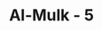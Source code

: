 ---
title: "Al-Mulk - 5"
no: 5
arabic_no: ٥
ayah: وَلَقَدْ زَيَّنَّا السَّمَاۤءَ الدُّنْيَا بِمَصَابِيْحَ وَجَعَلْنٰهَا رُجُوْمًا لِّلشَّيٰطِيْنِ وَاَعْتَدْنَا لَهُمْ عَذَابَ السَّعِيْرِ 
translation: "Dan sungguh, telah Kami hiasi langit yang dekat, dengan bintang-bintang dan Kami jadikannya (bintang-bintang itu) sebagai alat-alat pelempar setan, dan Kami sediakan bagi mereka azab neraka yang menyala-nyala."
tafsir: "Setelah menyatakan bahwa tidak terdapat kekurangan sedikit pun dalam ciptaan-Nya, Allah menegaskan bahwa Dialah Tuhan Yang Mahakuasa lagi Mahaagung, dengan mengatakan bahwa Dia telah menghias langit yang terdekat ke bumi dengan matahari yang bercahaya terang pada siang hari, bulan dan bintang-bintang yang bersinar pada malam hari, yang dapat dilihat oleh manusia setiap datangnya siang dan malam. Langit yang berhiaskan matahari, bulan, dan bintang-bintang yang bersinar itu terlihat oleh manusia seakan-akan rumah yang berhiaskan lampu-lampu yang gemerlapan di malam hari, sehingga menyenangkan hati orang yang memandangnya. \n\nPerumpamaan yang dikemukakan ayat di atas merupakan perumpamaan yang indah dan langsung mengenai sasarannya. Yaitu bahwa alam semesta ini diumpamakan seperti rumah. Rumah merupakan tempat tinggal manusia, tempat mereka berlindung dari terik matahari dan tempat berteduh di waktu hujan, tempat mereka bersenang-senang dan beristirahat, tempat mereka membesarkan anak-anak mereka, dan sebagainya. Demikianlah alam ini diciptakan Allah untuk kepentingan manusia seluruhnya.\n\nBintang-bintang itu di samping menghiasi langit, juga dapat menimbulkan nyala api yang dapat digunakan untuk melempari setan terkutuk yang mencuri dengar pembicaraan penduduk langit.\n\nSebagian ulama ada yang menafsirkan ayat ini dengan mengatakan bahwa Allah menciptakan bintang-bintang sebagai hiasan dunia dan untuk menimbulkan rezeki bagi manusia, yaitu dengan adanya siang dan malam dengan segala macam manfaatnya yang dapat diperoleh darinya. Rezeki yang diperoleh manusia karena adanya siang dan malam itu, ada yang menjadi sebab timbulnya kebaikan dan ada pula yang menjadi sebab timbulnya kejahatan yang dapat mengobarkan nafsu jahat.\n\nQatadah mengatakan bahwa Allah menciptakan bintang-bintang itu dengan tiga tujuan, yaitu: pertama, untuk hiasan langit; kedua, untuk melempar setan; dan ketiga, untuk menjadi petunjuk arah dan alamat bagi para musafir yang sedang dalam perjalanan, baik di darat, laut, maupun di ruang angkasa yang sangat luas ini. Barangkali Qatadah menerangkan di antara tujuan Allah menciptakan bintang-bintang sejauh yang ia ketahui, karena masih banyak tujuan yang lain, baik yang telah diketahui maupun yang belum diketahui oleh manusia. Allah Mahaluas ilmu-Nya lagi Mahabijaksana.\n\nDemikianlah Allah menciptakan bintang-bintang yang menghiasi alam raya yang tidak terhitung banyaknya. Semua itu dapat dimanfaatkan manusia sesuai dengan keinginan yang hendak dicapainya. Jika keinginan yang hendak dicapai itu adalah keinginan yang sesuai dengan keridaan Allah, tentu Allah akan melapangkan jalan bagi tercapainya keinginan itu dan memberinya pahala yang berlipat-ganda. Sebaliknya jika keinginan yang hendak dicapai itu adalah keinginan yang berlawanan dengan keridaan Allah, maka bagi mereka disediakan azab yang pedih."
---